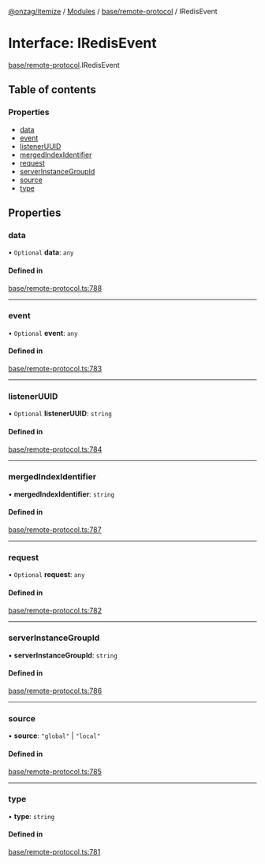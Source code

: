[@onzag/itemize](../README.md) / [Modules](../modules.md) / [base/remote-protocol](../modules/base_remote_protocol.md) / IRedisEvent

# Interface: IRedisEvent

[base/remote-protocol](../modules/base_remote_protocol.md).IRedisEvent

## Table of contents

### Properties

- [data](base_remote_protocol.IRedisEvent.md#data)
- [event](base_remote_protocol.IRedisEvent.md#event)
- [listenerUUID](base_remote_protocol.IRedisEvent.md#listeneruuid)
- [mergedIndexIdentifier](base_remote_protocol.IRedisEvent.md#mergedindexidentifier)
- [request](base_remote_protocol.IRedisEvent.md#request)
- [serverInstanceGroupId](base_remote_protocol.IRedisEvent.md#serverinstancegroupid)
- [source](base_remote_protocol.IRedisEvent.md#source)
- [type](base_remote_protocol.IRedisEvent.md#type)

## Properties

### data

• `Optional` **data**: `any`

#### Defined in

[base/remote-protocol.ts:788](https://github.com/onzag/itemize/blob/73e0c39e/base/remote-protocol.ts#L788)

___

### event

• `Optional` **event**: `any`

#### Defined in

[base/remote-protocol.ts:783](https://github.com/onzag/itemize/blob/73e0c39e/base/remote-protocol.ts#L783)

___

### listenerUUID

• `Optional` **listenerUUID**: `string`

#### Defined in

[base/remote-protocol.ts:784](https://github.com/onzag/itemize/blob/73e0c39e/base/remote-protocol.ts#L784)

___

### mergedIndexIdentifier

• **mergedIndexIdentifier**: `string`

#### Defined in

[base/remote-protocol.ts:787](https://github.com/onzag/itemize/blob/73e0c39e/base/remote-protocol.ts#L787)

___

### request

• `Optional` **request**: `any`

#### Defined in

[base/remote-protocol.ts:782](https://github.com/onzag/itemize/blob/73e0c39e/base/remote-protocol.ts#L782)

___

### serverInstanceGroupId

• **serverInstanceGroupId**: `string`

#### Defined in

[base/remote-protocol.ts:786](https://github.com/onzag/itemize/blob/73e0c39e/base/remote-protocol.ts#L786)

___

### source

• **source**: ``"global"`` \| ``"local"``

#### Defined in

[base/remote-protocol.ts:785](https://github.com/onzag/itemize/blob/73e0c39e/base/remote-protocol.ts#L785)

___

### type

• **type**: `string`

#### Defined in

[base/remote-protocol.ts:781](https://github.com/onzag/itemize/blob/73e0c39e/base/remote-protocol.ts#L781)
